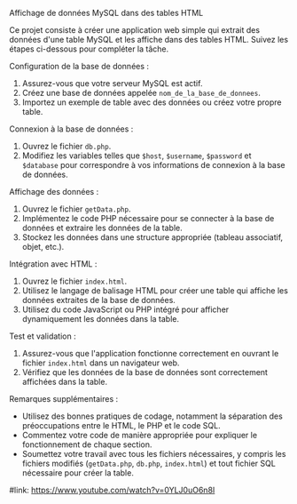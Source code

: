 Affichage de données MySQL dans des tables HTML

Ce projet consiste à créer une application web simple qui extrait des données d'une table MySQL et les affiche dans des tables HTML. Suivez les étapes ci-dessous pour compléter la tâche.

Configuration de la base de données :

1.  Assurez-vous que votre serveur MySQL est actif.
2.  Créez une base de données appelée `nom_de_la_base_de_donnees`.
3.  Importez un exemple de table avec des données ou créez votre propre table.

Connexion à la base de données :

1.  Ouvrez le fichier `db.php`.
2.  Modifiez les variables telles que `$host`, `$username`, `$password` et `$database` pour correspondre à vos informations de connexion à la base de données.

Affichage des données :

1.  Ouvrez le fichier `getData.php`.
2.  Implémentez le code PHP nécessaire pour se connecter à la base de données et extraire les données de la table.
3.  Stockez les données dans une structure appropriée (tableau associatif, objet, etc.).

Intégration avec HTML :

1.  Ouvrez le fichier `index.html`.
2.  Utilisez le langage de balisage HTML pour créer une table qui affiche les données extraites de la base de données.
3.  Utilisez du code JavaScript ou PHP intégré pour afficher dynamiquement les données dans la table.

Test et validation :

1.  Assurez-vous que l'application fonctionne correctement en ouvrant le fichier `index.html` dans un navigateur web.
2.  Vérifiez que les données de la base de données sont correctement affichées dans la table.

Remarques supplémentaires :

-   Utilisez des bonnes pratiques de codage, notamment la séparation des préoccupations entre le HTML, le PHP et le code SQL.
-   Commentez votre code de manière appropriée pour expliquer le fonctionnement de chaque section.
-   Soumettez votre travail avec tous les fichiers nécessaires, y compris les fichiers modifiés (`getData.php`, `db.php`, `index.html`) et tout fichier SQL nécessaire pour créer la table.

#link:  https://www.youtube.com/watch?v=0YLJ0uO6n8I